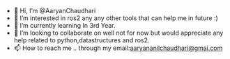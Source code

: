 - 👋 Hi, I’m @AaryanChaudhari
- 👀 I’m interested in ros2 any any other tools that can help me in future :)
- 🌱 I’m currently learning In 3rd Year.
- 💞️ I’m looking to collaborate on well not for now but would appreciate any help related to python,datastructures and ros2.
- 📫 How to reach me .. through my email:aaryananilchaudhari@gmai.com

<!---
AaryanChaudhari/AaryanChaudhari is a ✨ special ✨ repository because its `README.md` (this file) appears on your GitHub profile.
You can click the Preview link to take a look at your changes.
--->
